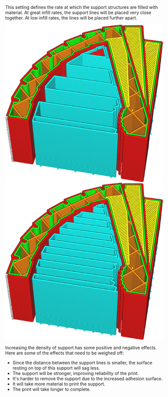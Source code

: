 This setting defines the rate at which the support structures are filled with material. At great infill rates, the support lines will be placed very close together. At low infill rates, the lines will be placed further apart.

![Low support density](../../../articles/images/support_infill_rate_low.png)
![High support density](../../../articles/images/support_infill_rate_high.png)

Increasing the density of support has some positive and negative effects. Here are some of the effects that need to be weighed off:
* Since the distance between the support lines is smaller, the surface resting on top of this support will sag less.
* The support will be stronger, improving reliability of the print.
* It's harder to remove the support due to the increased adhesion surface.
* It will take more material to print the support.
* The print will take longer to complete.